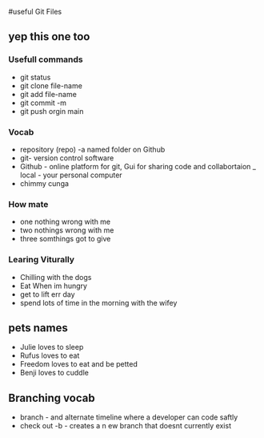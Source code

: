 #useful Git Files

## yep this one too

### Usefull commands
- git status 
- git clone file-name
- git add file-name
- git commit -m 
- git push orgin main

### Vocab

- repository (repo) -a named folder on Github
- git- version control software 
- Github - online platform for git, Gui for sharing code and collabortaion
_ local - your personal computer
- chimmy cunga

### How mate
- one  nothing wrong with me
- two nothings wrong with me 
- three somthings got to give


### Learing Viturally
-  Chilling with the dogs
- Eat When im hungry
- get to lift err day
- spend lots of time in the morning with the wifey 


## pets names
- Julie loves to sleep
- Rufus loves to eat
- Freedom loves to eat and be petted 
- Benji loves to cuddle
## Branching vocab
- branch - and alternate timeline where a developer can code saftly
- check out -b - creates a n ew branch that doesnt currently exist